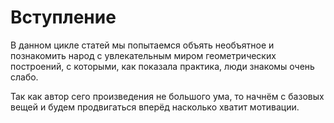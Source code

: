 # Вступление

В данном цикле статей мы попытаемся объять необъятное и познакомить народ с увлекательным миром геометрических
построений, с которыми, как показала практика, люди знакомы очень слабо.

Так как автор сего произведения не большого ума, то начнём с базовых вещей и будем продвигаться вперёд насколько хватит
мотивации.